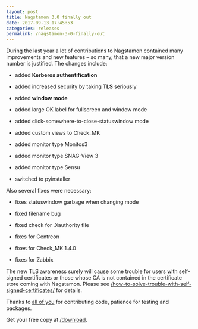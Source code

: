 ```yaml
---
layout: post
title: Nagstamon 3.0 finally out
date: 2017-09-13 17:45:53
categories: releases
permalink: /nagstamon-3-0-finally-out
---
```


During the last year a lot of contributions to Nagstamon contained many improvements and new features – so many, that a new major version number is justified. The changes include:




* added **Kerberos authentification**

* added increased security by taking **TLS** seriously

* added **window mode**

* added large OK label for fullscreen and window mode

* added click-somewhere-to-close-statuswindow mode

* added custom views to Check_MK

* added monitor type Monitos3

* added monitor type SNAG-View 3

* added monitor type Sensu

* switched to pyinstaller



Also several fixes were necessary:




* fixes statuswindow garbage when changing mode

* fixed filename bug

* fixed check for .Xauthority file

* fixes for Centreon

* fixes for Check_MK 1.4.0

* fixes for Zabbix



The new TLS awareness surely will cause some trouble for users with self-signed certificates or those whose CA is not contained in the certificate store coming with Nagstamon. Please see [/how-to-solve-trouble-with-self-signed-certificates/](/how-to-solve-trouble-with-self-signed-certificates/) for details.


Thanks to [all of you](https://github.com/HenriWahl/Nagstamon/graphs/contributors) for contributing code, patience for testing and packages.


Get your free copy at [/download](/download).


